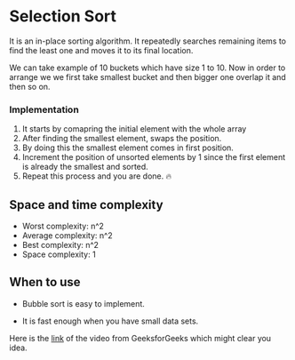# Selection Sort
 
It is an in-place sorting algorithm. It repeatedly searches remaining items to find the least one and moves it to its final location.

We can take example of 10 buckets which have size 1 to 10. Now in order to arrange we we first take smallest bucket and then bigger one overlap it and then so on.

### Implementation

1. It starts by comapring the initial element with the whole array
2. After finding the smallest element, swaps the position.
3. By doing this the smallest element comes in first position.
4. Increment the position of unsorted elements by 1 since the first element is already the smallest and sorted.
5. Repeat this process and you are done. :fire:

## Space and time complexity

* Worst complexity: n^2
* Average complexity: n^2
* Best complexity: n^2
* Space complexity: 1

## When to use

- Bubble sort is easy to implement.

- It is fast enough when you have small data sets.

Here is the [link](https://www.youtube.com/watch?v=xWBP4lzkoyM) of the video from GeeksforGeeks which might clear you idea.